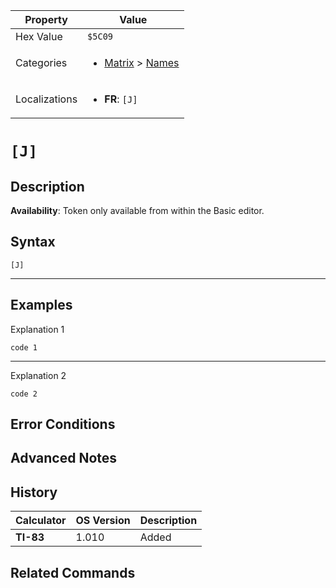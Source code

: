 | Property      | Value |
|---------------|-------|
| Hex Value     | `$5C09`|
| Categories    | <ul><li>[Matrix](<../categories/Matrix.md>) > [Names](<../categories/Matrix.md#Names>)</li></ul> |
| Localizations | <ul><li><b>FR</b>: `[J]`</li></ul> |

# `[J]`

## Description



<b>Availability</b>: Token only available from within the Basic editor.

## Syntax
`[J]`

<hr>

## Examples

Explanation 1
```ti-basic
code 1
```
---
Explanation 2
```ti-basic
code 2
```

## Error Conditions


## Advanced Notes


## History
| Calculator | OS Version | Description |
|------------|------------|-------------|
| <b>TI-83</b> | 1.010 | Added

## Related Commands

    